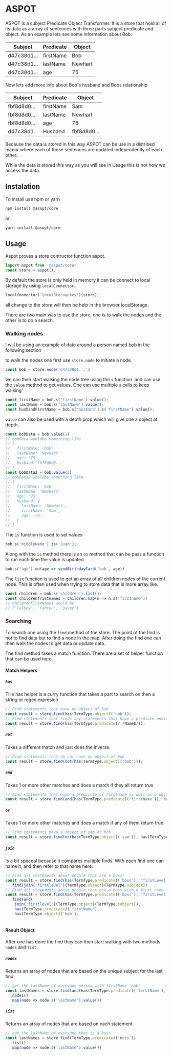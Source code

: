 # ASPOT

ASPOT is a subject Predicate Object Transformer.  It is a store that hold all of its data as a array of sentences with three parts subject predicate and object. As an example lets see some information about Bob.

| Subject     | Predicate    | Object    |
| ----------- | ------------ | --------- |
| d47c38d1... | firstName    | Bob       |
| d47c38d1... | lastName     | Newhart   |
| d47c38d1... | age          | 75        |

Now lets add more info about Bob's husband and Bobs relationship

| Subject     | Predicate    | Object    |
| ----------- | ------------ | --------- |
| fbf8d8d0... | firstName    | Sam       |
| fbf8d8d0... | lastName     | Newhart   |
| fbf8d8d0... | age          | 78         |
| d47c38d1... | Husband      | fbf8d8d0...       |

Because the data is stored in this way ASPOT can be use in a distribed manor where each of these sentences are updated independently of each other.

While the data is stored this way as you will see in Usage this is not how we access the data.

## Instalation

To install use npm or yarn

``` bash
npm install @asopt/core
```

or

``` bash
yarn install @asopt/core
```

## Usage

Aspot proves a store contructor function aspot.

``` js
import aspot from '@aspot/core'
const store = aspot();
```

By default the store is only held in memory it can be connect to local storage by using `localConnector`.

``` js
localConnector('localStoragekey')(store);
```

all change to the store will then be help in the browser localStorage.

There are two main was to use the store, one is to walk the nodes and the other is to do a search.

### Walking nodes

I will be using an example of date around a person named bob in the following section

to walk the nodes one first use `store.node` to initiate a node.

``` js
const bob = store.node('d47c38d1...')
```

we can then start walking the node tree using the `s` function.  and can use the `value` method to get values. One can use multiple `s` calls to keep walking'

``` js
const firstName = bob.s('firstName').value();
const lastName = bob.s('lastName').value();
const husbandFirstName = bob.s('husband').s('firstName').value();
```

`value` can also be used with a depth prop which will give one a object at depth.

``` ts
const bobData = bob.value(1)
// bobData wouldbe something like
// {
//   firstName: 'bob'
//   lastName: 'NewHart'
//   age: '75',
//   husband:'fbf8d8d0...'
// }
const bobData2 = bob.value(2)
// bobData2 wouldbe something like
// {
//   firstName: 'bob'
//   lastName: 'NewHart'
//   age: '75',
//   husband: {
//     lastName: 'NewHart',
//     firstName: 'Sam',
//     age: '78',
//   }
// }
```

The `is` function is used to set values

``` js
bob.s('middleName').is('Juan');
```

Along with the `is` method  there is an `on` method that can be pass a function to run each time the value is updated.

``` js
bob.s('age').on(age => sendBirthdayCard('bob', age))
```

The `list` function is used to get an array of all children nodes of the current node. This is often used when trying to store data that is more array like. 

``` js
const children = bob.s('children').list();
const childrenfristnames = children.map(n => n.s('firstname'))
// childrenFirstNames would be 
// ['Cathey', 'Fahren', 'Davey']
```

### Searching

To search one using the `find` method of the store.  The point of the find is not to find data but to find a node in the map.  After doing the find one can then walk the nodes to get data or update data.

The find method takes a match function.  There are a set of helper function that can be used here.

#### Match Helpers

##### `has`

THe has helper is a curry function that takes a part to search on then a string or regex expresion

``` js
// Find statements that have on object of bob
const result = store.find(has(TermType.object)('bob'));
// Find statements that finds any statements that have a prediate ending in Name
const result = store.find(has(TermType.predicate)/.*Name$/));
```

##### `not`

Takes a different match and just does the inverse.

``` js
// Find statements that do not have on object of bob
const result = store.find(not(has(TermType.object)('bob')));
```

##### `and`

Takes 1 or more other matches and does a match if they all return true

``` js
// Find statements that have a predicate of firstname as well as a object of bob
const result = store.find(and(has(TermType.predicate)('firstName')), has(TermType.object)('bob')));
```

##### `or`

Takes 1 or more other matches and does a match if any of them return true

``` js
// Find statements have a object of sam or bob
const result = store.find(or(has(TermType.object)('sam')), has(TermType.object)('bob'))); 
```

##### `join`

Is a bit speceal because it compares multiple finds.  With each find one can name it, and then refer to that name here.

``` js
// Find all statements about people that are a boss;
const result = store.find(has(TermType.predicate)('boss'), 'firstLevel')
  .find(join('firstlevel')(TermType.object)(TermType.subject)) 
// Find all statements about people that are a boss with a first name of bob
const result = store.find(has(TermType.predicate)('boss'), 'firstLevel')
  .find(and(
    join('firstlevel')(TermType.object)(TermType.subject)),
    has(TermType.predicate)('firstName'),
    has(TermType.object)('bob'),
     
```

#### Result Object

After one has done the find they can then start walking with two methods `nodes` and `list`.

##### `nodes`

Returns an array of nodes that are based on the unique subject for the last find.

``` js
// get the lastName of everyone person with firstName 'bob'
const lastNames = store.find(and(has(TermType.predicate)('firstName'), has(TermType.object)('bob'))
  .nodes()
  .map(node => node.s('lastName').value())
```

##### `list`

Returns an array of nodes that are based on each statement.

``` js
// get the lastName of everyone that is a boss
const lastNames = store.find(TermType.predicate)('boss'))
  .list()
  .map(node => node.s('lastName').value())
```
